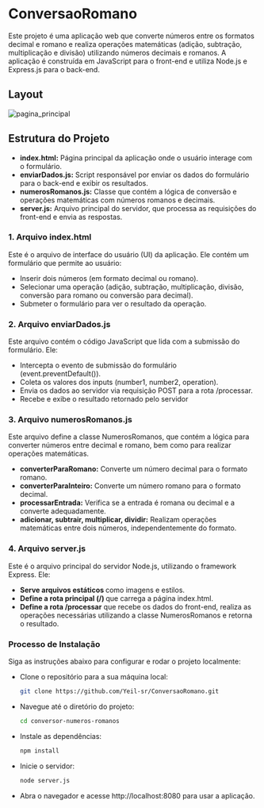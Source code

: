 # ConversaoRomano

<p>Este projeto é uma aplicação web que converte números entre os formatos decimal e romano e realiza operações matemáticas (adição, subtração, multiplicação e divisão) utilizando números decimais e romanos. A aplicação é construída em JavaScript para o front-end e utiliza Node.js e Express.js para o back-end.</p>

<h2>Layout</h2>

<div>
  <img src="https://github.com/user-attachments/assets/1f7aa9fa-2752-4037-b1e6-65a36daf6249" alt="pagina_principal">
</div>

## Estrutura do Projeto

<div>
  <ul>
     <li><b>index.html:</b> Página principal da aplicação onde o usuário interage com o formulário. </li>
     <li><b>enviarDados.js:</b> Script responsável por enviar os dados do formulário para o back-end e exibir os resultados.</li>
     <li><b>numerosRomanos.js:</b> Classe que contém a lógica de conversão e operações matemáticas com números romanos e decimais.</li>
     <li><b>server.js:</b> Arquivo principal do servidor, que processa as requisições do front-end e envia as respostas.</li>
  </ul>
</div>

### 1. Arquivo index.html
<div>
  <p>Este é o arquivo de interface do usuário (UI) da aplicação. Ele contém um formulário que permite ao usuário:</p>
  <ul>
     <li>Inserir dois números (em formato decimal ou romano).</li>
     <li>Selecionar uma operação (adição, subtração, multiplicação, divisão, conversão para romano ou conversão para decimal).</li>
     <li>Submeter o formulário para ver o resultado da operação.</li>
  </ul>
</div>

### 2. Arquivo enviarDados.js
<div>
  <p>Este arquivo contém o código JavaScript que lida com a submissão do formulário. Ele:</p>
  <ul>
     <li>Intercepta o evento de submissão do formulário (event.preventDefault()).</li>
     <li>Coleta os valores dos inputs (number1, number2, operation).</li>
     <li>Envia os dados ao servidor via requisição POST para a rota /processar.</li>
    <li>Recebe e exibe o resultado retornado pelo servidor</li>
  </ul>
</div>

### 3. Arquivo numerosRomanos.js
<div>
  <p>Este arquivo define a classe NumerosRomanos, que contém a lógica para converter números entre decimal e romano, bem como para realizar operações matemáticas.</p>
  <ul>
     <li><b>converterParaRomano:</b> Converte um número decimal para o formato romano.</li>
     <li><b>converterParaInteiro:</b> Converte um número romano para o formato decimal.</li>
     <li><b>processarEntrada:</b> Verifica se a entrada é romana ou decimal e a converte adequadamente.</li>
     <li><b> adicionar, subtrair, multiplicar, dividir:</b> Realizam operações matemáticas entre dois números, independentemente do formato.</li>
  </ul>
</div>

### 4. Arquivo server.js
<div>
  <p>Este é o arquivo principal do servidor Node.js, utilizando o framework Express. Ele:</p>
  <ul>
     <li><b>Serve arquivos estáticos </b>como imagens e estilos.</li>
     <li><b>Define a rota principal (/) </b> que carrega a página index.html.</li>
     <li><b>Define a rota /processar</b> que recebe os dados do front-end, realiza as operações necessárias utilizando a classe NumerosRomanos e retorna o resultado.</li>
  </ul>
</div>

### Processo de Instalação
<p>Siga as instruções abaixo para configurar e rodar o projeto localmente:</p>
<di>
  <ul>
 <li>Clone o repositório para a sua máquina local:</li>

```bash
git clone https://github.com/Yeil-sr/ConversaoRomano.git
```
 <li>Navegue até o diretório do projeto:</li>

```bash
cd conversor-numeros-romanos

```
 <li>Instale as dependências:</li>

```bash
npm install

```
 <li>Inicie o servidor:</li>

```bash
node server.js


```
<li>Abra o navegador e acesse http://localhost:8080 para usar a aplicação.</li>


  </ul>
</di>
